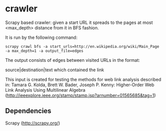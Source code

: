 crawler
=======
Scrapy based crawler: given a start URL it spreads to the pages at most <max_depth> distance from it in BFS fashion.

It is run by the following command:
```
scrapy crawl bfs -a start_urls=http://en.wikipedia.org/wiki/Main_Page -a max_depth=1 -a output_file=edges
```     

The output consists of edges between visited URLs in the format:

source|destination|text which contained the link

This input is created for testing the methods for web link analysis described in:
Tamara G. Kolda, Brett W. Bader, Joseph P. Kenny: Higher-Order Web Link Analysis Using Multilinear Algebra
(http://ieeexplore.ieee.org/stamp/stamp.jsp?arnumber=01565685&tag=1)


Dependencies
------------
Scrapy (http://scrapy.org/)

